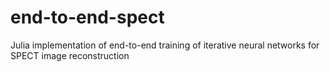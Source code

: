 # end-to-end-spect
Julia implementation of end-to-end training of iterative neural networks for SPECT image reconstruction
